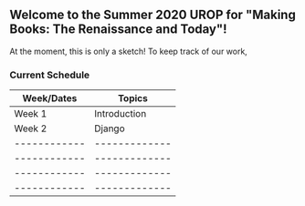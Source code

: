 ## Welcome to the Summer 2020 UROP for "Making Books: The Renaissance and Today"!

At the moment, this is only a sketch! To keep track of our work, 

### **Current Schedule**

Week/Dates   | Topics
------------ | -------------
Week 1       | Introduction
Week 2       | Django
------------ | -------------
------------ | -------------
------------ | -------------
------------ | -------------
